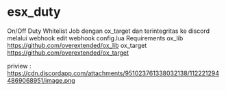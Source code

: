 # esx_duty
On/Off Duty Whitelist Job dengan ox_target dan terintegritas ke discord melalui webhook
edit webhook config.lua
Requirements
ox_lib
https://github.com/overextended/ox_lib
ox_target
https://github.com/overextended/ox_target

priview : https://cdn.discordapp.com/attachments/951023761338032138/1122212944869068951/image.png
